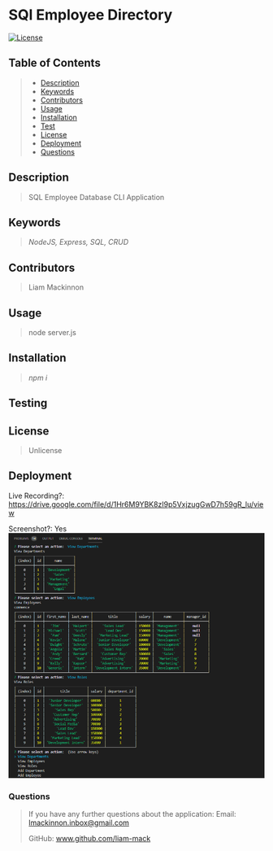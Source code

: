 # SQl Employee Directory
[![License](https://img.shields.io/badge/License-Unlicense-blue.svg)](https://opensource.org/licenses/Unlicense)

## Table of Contents
> - [Description](#Description)
> - [Keywords](#Keywords)
> - [Contributors](#Contributors)
> - [Usage](#Usage)
> - [Installation](#Installation)
> - [Test](#Testing)
> - [License](#License)
> - [Deployment](#Deployment)
> - [Questions](#Questions)

## Description
>SQL Employee Database CLI Application

## Keywords
>*NodeJS, Express, SQL, CRUD*

## Contributors
>Liam Mackinnon

## Usage 
>node server.js

## Installation
>*npm i*

## Testing
>

## License
>Unlicense

## Deployment
Live Recording?: https://drive.google.com/file/d/1Hr6M9YBK8zI9p5VxjzugGwD7h59gR_lu/view  

Screenshot?: Yes
![](images/Deployed.png)

### Questions
>If you have any further questions about the application:
>Email: lmackinnon.inbox@gmail.com
>
>GitHub: www.github.com/liam-mack

